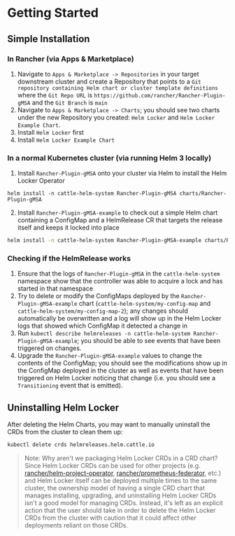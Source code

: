 # Getting Started

## Simple Installation

### In Rancher (via Apps & Marketplace)

1. Navigate to `Apps & Marketplace -> Repositories` in your target downstream cluster and create a Repository that points to a `Git repository containing Helm chart or cluster template definitions` where the `Git Repo URL` is `https://github.com/rancher/Rancher-Plugin-gMSA` and the `Git Branch` is `main`
2. Navigate to `Apps & Marketplace -> Charts`; you should see two charts under the new Repository you created: `Helm Locker` and `Helm Locker Example Chart`. 
3. Install `Helm Locker` first
4. Install `Helm Locker Example Chart`

### In a normal Kubernetes cluster (via running Helm 3 locally)

1. Install `Rancher-Plugin-gMSA` onto your cluster via Helm to install the Helm Locker Operator

```
helm install -n cattle-helm-system Rancher-Plugin-gMSA charts/Rancher-Plugin-gMSA
```

2. Install `Rancher-Plugin-gMSA-example` to check out a simple Helm chart containing a ConfigMap and a HelmRelease CR that targets the release itself and keeps it locked into place

```bash
helm install -n cattle-helm-system Rancher-Plugin-gMSA-example charts/Rancher-Plugin-gMSA-example
```

### Checking if the HelmRelease works

1. Ensure that the logs of `Rancher-Plugin-gMSA` in the `cattle-helm-system` namespace show that the controller was able to acquire a lock and has started in that namespace
2. Try to delete or modify the ConfigMaps deployed by the `Rancher-Plugin-gMSA-example` chart (`cattle-helm-system/my-config-map` and `cattle-helm-system/my-config-map-2`); any changes should automatically be overwritten and a log will show up in the Helm Locker logs that showed which ConfigMap it detected a change in
3. Run `kubectl describe helmreleases -n cattle-helm-system Rancher-Plugin-gMSA-example`; you should be able to see events that have been triggered on changes.
4. Upgrade the `Rancher-Plugin-gMSA-example` values to change the contents of the ConfigMap; you should see the modifications show up in the ConfigMap deployed in the cluster as well as events that have been triggered on Helm Locker noticing that change (i.e. you should see a `Transitioning` event that is emitted).

## Uninstalling Helm Locker

After deleting the Helm Charts, you may want to manually uninstall the CRDs from the cluster to clean them up:

```bash
kubectl delete crds helmreleases.helm.cattle.io
```

> Note: Why aren't we packaging Helm Locker CRDs in a CRD chart? Since Helm Locker CRDs can be used for other projects (e.g. [rancher/helm-project-operator](https://github.com/rancher/helm-project-operator), [rancher/prometheus-federator](https://github.com/rancher/prometheus-federator), etc.) and Helm Locker itself can be deployed multiple times to the same cluster, the ownership model of having a single CRD chart that manages installing, upgrading, and uninstalling Helm Locker CRDs isn't a good model for managing CRDs. Instead, it's left as an explicit action that the user should take in order to delete the Helm Locker CRDs from the cluster with caution that it could affect other deployments reliant on those CRDs.